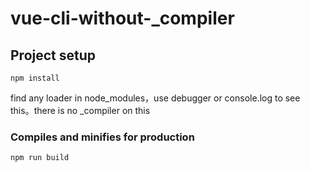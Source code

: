 # vue-cli-without-_compiler

## Project setup
```
npm install
```

find any loader in node_modules，use debugger or console.log to see this。there is no _compiler on this
### Compiles and minifies for production
```
npm run build
```
